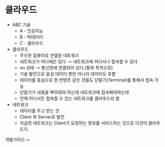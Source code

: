 # 클라우드

- ABC 기술
  - A - 인공지능
  - B - 빅데이터
  - C - 클라우드
- 클라우드
  - 무수한 컴퓨터로 연결된 네트워크
  - 네트워크가 어디에든 있다 -> 네트워크에 어디서나 접속할 수 있다
  - on 상태 -> 통신망에 연결되어 있다.(통화 목적으로)
  - 기술 발전으로 음성 데이터 뿐만 아니라 데이터도 포함
  - 데이터를 중심으로 한 컨텐츠 같은 것들도 단말기(Terminal)를 통해서 접속 가능
  - 단말기가 내용을 뿌려줘야 하는데 네트워크에 접속해야하는데
  - 언제 어디서든 접속할 수 있는 네트워크를 클라우드라 함
- 네트워크
  - 데이터를 주고 받는 것
  - Client 와 Server로 발전
  - 지금의 네트워크는 Client가 요청하는 정보를 서비스하는 것으로 이것이 클라우드다.





개발가이드->